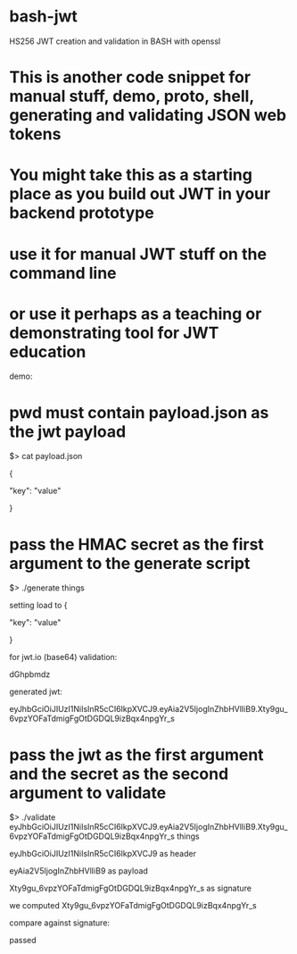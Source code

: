 # bash-jwt
HS256 JWT creation and validation in BASH with openssl

# This is another code snippet for manual stuff, demo, proto, shell, generating and validating JSON web tokens
#
# You might take this as a starting place as you build out JWT in your backend prototype
# use it for manual JWT stuff on the command line
# or use it perhaps as a teaching or demonstrating tool for JWT education


demo:

# pwd must contain payload.json as the jwt payload

$> cat payload.json

{

  "key": "value"
  
}


# pass the HMAC secret as the first argument to the generate script

$> ./generate things

setting load to {

  "key": "value"
  
}

for jwt.io (base64) validation:

dGhpbmdz


generated jwt:

eyJhbGciOiJIUzI1NiIsInR5cCI6IkpXVCJ9.eyAia2V5IjogInZhbHVlIiB9.Xty9gu_6vpzYOFaTdmigFgOtDGDQL9izBqx4npgYr_s


# pass the jwt as the first argument and the secret as the second argument to validate
$> ./validate eyJhbGciOiJIUzI1NiIsInR5cCI6IkpXVCJ9.eyAia2V5IjogInZhbHVlIiB9.Xty9gu_6vpzYOFaTdmigFgOtDGDQL9izBqx4npgYr_s things

eyJhbGciOiJIUzI1NiIsInR5cCI6IkpXVCJ9 as header

eyAia2V5IjogInZhbHVlIiB9 as payload

Xty9gu_6vpzYOFaTdmigFgOtDGDQL9izBqx4npgYr_s as signature

we computed Xty9gu_6vpzYOFaTdmigFgOtDGDQL9izBqx4npgYr_s

compare against signature:

passed


